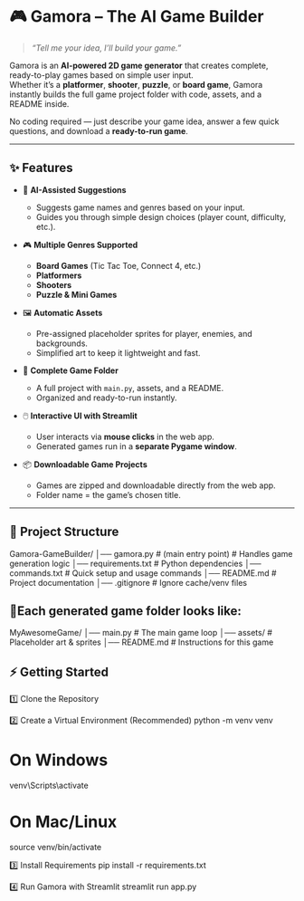 # 🎮 Gamora – The AI Game Builder  

> *“Tell me your idea, I’ll build your game.”*  

Gamora is an **AI-powered 2D game generator** that creates complete, ready-to-play games based on simple user input.  
Whether it’s a **platformer**, **shooter**, **puzzle**, or **board game**, Gamora instantly builds the full game project folder with code, assets, and a README inside.  

No coding required — just describe your game idea, answer a few quick questions, and download a **ready-to-run game**.  

---

## ✨ Features  

- 🧠 **AI-Assisted Suggestions**  
  - Suggests game names and genres based on your input.  
  - Guides you through simple design choices (player count, difficulty, etc.).  

- 🎮 **Multiple Genres Supported**  
  - **Board Games** (Tic Tac Toe, Connect 4, etc.)  
  - **Platformers**  
  - **Shooters**  
  - **Puzzle & Mini Games**  

- 🖼️ **Automatic Assets**  
  - Pre-assigned placeholder sprites for player, enemies, and backgrounds.  
  - Simplified art to keep it lightweight and fast.  

- 📂 **Complete Game Folder**  
  - A full project with `main.py`, assets, and a README.  
  - Organized and ready-to-run instantly.  

- 🖱️ **Interactive UI with Streamlit**  
  - User interacts via **mouse clicks** in the web app.  
  - Generated games run in a **separate Pygame window**.  

- 📦 **Downloadable Game Projects**  
  - Games are zipped and downloadable directly from the web app.  
  - Folder name = the game’s chosen title.  

---

## 📂 Project Structure  

Gamora-GameBuilder/
│── gamora.py # (main entry point) # Handles game generation logic
│── requirements.txt # Python dependencies
│── commands.txt # Quick setup and usage commands
│── README.md # Project documentation
│── .gitignore # Ignore cache/venv files

## 📂Each generated game folder looks like:  

MyAwesomeGame/
│── main.py # The main game loop
│── assets/ # Placeholder art & sprites
│── README.md # Instructions for this game


## ⚡ Getting Started

1️⃣ Clone the Repository

2️⃣ Create a Virtual Environment (Recommended)
python -m venv venv
# On Windows
venv\Scripts\activate
# On Mac/Linux
source venv/bin/activate

3️⃣ Install Requirements
pip install -r requirements.txt

4️⃣ Run Gamora with Streamlit
streamlit run app.py
